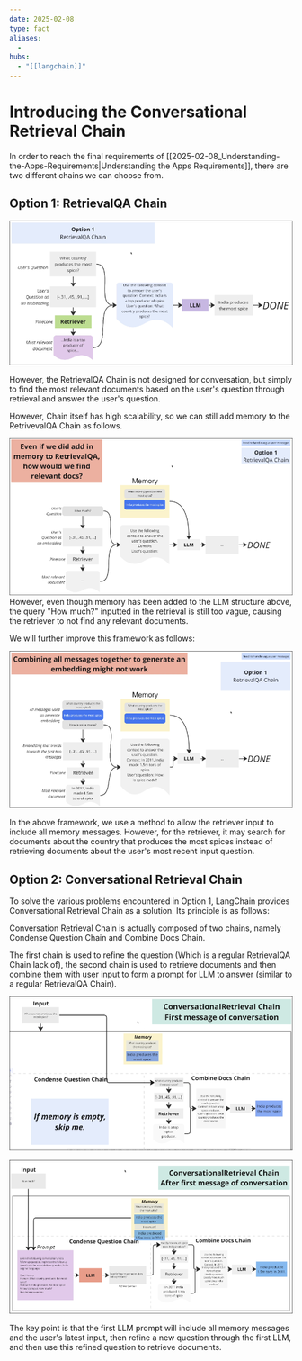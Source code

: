 ```yaml
---
date: 2025-02-08
type: fact
aliases:
  -
hubs:
  - "[[langchain]]"
---
```


# Introducing the Conversational Retrieval Chain

In order to reach the final requirements of [[2025-02-08_Understanding-the-Apps-Requirements|Understanding the Apps Requirements]], there are two different chains we can choose from.


## Option 1: RetrievalQA Chain

![op1-retrievalqa-chain.png](../assets/imgs/op1-retrievalqa-chain.png)

However, the RetrievalQA Chain is not designed for conversation, but simply to find the most relevant documents based on the user's question through retrieval and answer the user's question.

However, Chain itself has high scalability, so we can still add memory to the RetrivevalQA Chain as follows.

![add-memory-to-retrievalqa.png](../assets/imgs/add-memory-to-retrievalqa.png)
However, even though memory has been added to the LLM structure above, the query "How much?" inputted in the retrieval is still too vague, causing the retriever to not find any relevant documents.

We will further improve this framework as follows:

![combine-all-memory-messages-to-retriever-input.png](../assets/imgs/combine-all-memory-messages-to-retriever-input.png)

In the above framework, we use a method to allow the retriever input to include all memory messages. However, for the retriever, it may search for documents about the country that produces the most spices instead of retrieving documents about the user's most recent input question.


## Option 2: Conversational Retrieval Chain

To solve the various problems encountered in Option 1, LangChain provides Conversational Retrieval Chain as a solution. Its principle is as follows:

Conversation Retrieval Chain is actually composed of two chains, namely Condense Question Chain and Combine Docs Chain.

The first chain is used to refine the question (Which is a regular RetrievalQA Chain lack of), the second chain is used to retrieve documents and then combine them with user input to form a prompt for LLM to answer (similar to a regular RetrievalQA Chain).

![conversation-retrieval-when-no-messages.png](../assets/imgs/conversation-retrieval-when-no-messages.png)

![conv-retrieval-when-messages-exit.png](../assets/imgs/conv-retrieval-when-messages-exit.png)

The key point is that the first LLM prompt will include all memory messages and the user's latest input, then refine a new question through the first LLM, and then use this refined question to retrieve documents.











